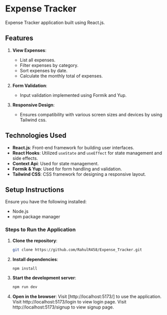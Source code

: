# Expense Tracker

Expense Tracker application built using React.js.

## Features

1. **View Expenses**:
   - List all expenses.
   - Filter expenses by category.
   - Sort expenses by date.
   - Calculate the monthly total of expenses.

2. **Form Validation**:
   - Input validation implemented using Formik and Yup.

3. **Responsive Design**:
   - Ensures compatibility with various screen sizes and devices by using Tailwind css.

## Technologies Used

- **React.js**: Front-end framework for building user interfaces.
- **React Hooks**: Utilized `useState` and `useEffect` for state management and side effects.
- **Context Api**: Used for state management.
- **Formik & Yup**: Used for form handling and validation.
- **Tailwind CSS**: CSS framework for designing a responsive layout.

## Setup Instructions

Ensure you have the following installed:
- Node.js 
- npm package manager

### Steps to Run the Application

1. **Clone the repository**:
   ```bash
   git clone https://github.com/RahulR458/Expense_Tracker.git
   ```

2. **Install dependencies**:
   ```bash
   npm install
   ```

3. **Start the development server**:
   ```bash
   npm run dev
   ```

4. **Open in the browser**:
   Visit [http://localhost:5173/] to use the application.
   Visit http://localhost:5173/login to view login page.
   Visit http://localhost:5173/signup to view signup page.


